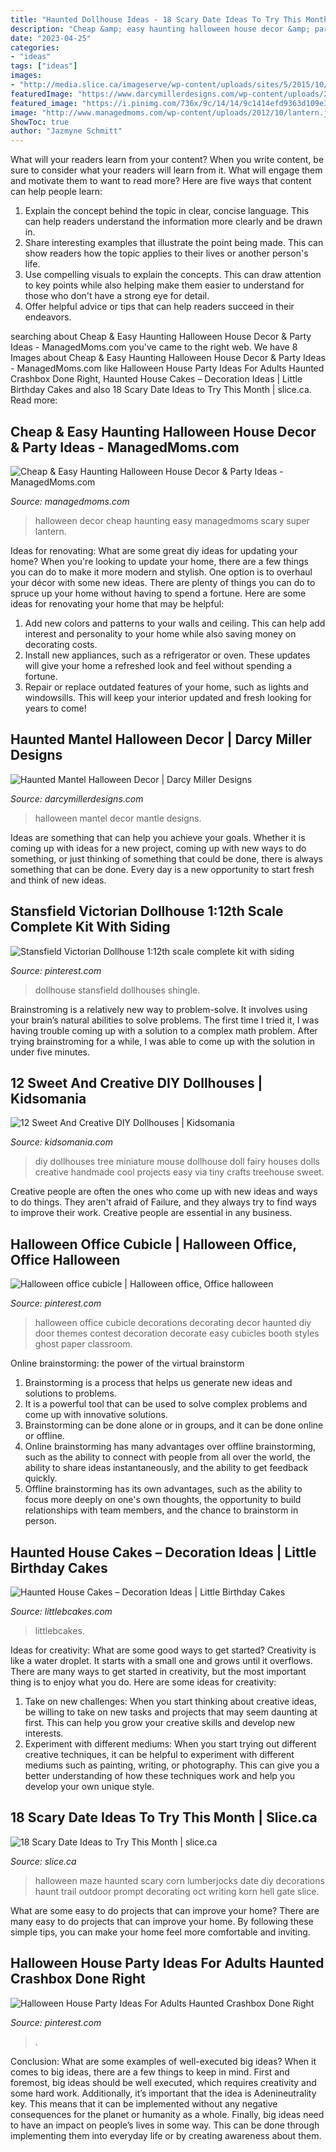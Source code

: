 ```yaml
---
title: "Haunted Dollhouse Ideas - 18 Scary Date Ideas To Try This Month"
description: "Cheap &amp; easy haunting halloween house decor &amp; party ideas"
date: "2023-04-25"
categories:
- "ideas"
tags: ["ideas"]
images:
- "http://media.slice.ca/imageserve/wp-content/uploads/sites/5/2015/10/halloween-date-ideas-5/x.jpg"
featuredImage: "https://www.darcymillerdesigns.com/wp-content/uploads/2019/10/DMDp-Halloween-Mantle-031-MS-2019-09-25-e1571161144316.jpg"
featured_image: "https://i.pinimg.com/736x/9c/14/14/9c1414efd9363d109e3db610deded7dd--halloween-cubicle-halloween-office.jpg"
image: "http://www.managedmoms.com/wp-content/uploads/2012/10/lantern.jpg"
ShowToc: true
author: "Jazmyne Schmitt"
---
```



What will your readers learn from your content?
When you write content, be sure to consider what your readers will learn from it. What will engage them and motivate them to want to read more? Here are five ways that content can help people learn: 
1. Explain the concept behind the topic in clear, concise language. This can help readers understand the information more clearly and be drawn in.
2. Share interesting examples that illustrate the point being made. This can show readers how the topic applies to their lives or another person's life. 
3. Use compelling visuals to explain the concepts. This can draw attention to key points while also helping make them easier to understand for those who don't have a strong eye for detail. 
4. Offer helpful advice or tips that can help readers succeed in their endeavors.

	

		
searching about Cheap &amp; Easy Haunting Halloween House Decor &amp; Party Ideas - ManagedMoms.com you've came to the right web. We have 8 Images about Cheap &amp; Easy Haunting Halloween House Decor &amp; Party Ideas - ManagedMoms.com like Halloween House Party Ideas For Adults Haunted Crashbox Done Right, Haunted House Cakes – Decoration Ideas | Little Birthday Cakes and also 18 Scary Date Ideas to Try This Month | slice.ca. Read more:
		
    
## Cheap &amp; Easy Haunting Halloween House Decor &amp; Party Ideas - ManagedMoms.com

<img loading=lazy src="http://www.managedmoms.com/wp-content/uploads/2012/10/lantern.jpg" onerror="this.onerror=null;this.src='https://tse3.mm.bing.net/th?id=OIP.aRX7xeBP0NWWJffWhMv1PQHaJ4&amp;pid=15.1';" alt="Cheap &amp; Easy Haunting Halloween House Decor &amp; Party Ideas - ManagedMoms.com">

_Source: managedmoms.com_

>halloween decor cheap haunting easy managedmoms scary super lantern. 

	

Ideas for renovating: What are some great diy ideas for updating your home?
When you're looking to update your home, there are a few things you can do to make it more modern and stylish. One option is to overhaul your décor with some new ideas. There are plenty of things you can do to spruce up your home without having to spend a fortune. Here are some ideas for renovating your home that may be helpful: 
1. Add new colors and patterns to your walls and ceiling. This can help add interest and personality to your home while also saving money on decorating costs. 
2. Install new appliances, such as a refrigerator or oven. These updates will give your home a refreshed look and feel without spending a fortune. 
3. Repair or replace outdated features of your home, such as lights and windowsills. This will keep your interior updated and fresh looking for years to come! 

    
## Haunted Mantel Halloween Decor | Darcy Miller Designs

<img loading=lazy src="https://www.darcymillerdesigns.com/wp-content/uploads/2019/10/DMDp-Halloween-Mantle-031-MS-2019-09-25-e1571161144316.jpg" onerror="this.onerror=null;this.src='https://tse2.mm.bing.net/th?id=OIP.DiivBHrEu48q8QtvDA-EAwHaHw&amp;pid=15.1';" alt="Haunted Mantel Halloween Decor | Darcy Miller Designs">

_Source: darcymillerdesigns.com_

>halloween mantel decor mantle designs. 

	

Ideas are something that can help you achieve your goals. Whether it is coming up with ideas for a new project, coming up with new ways to do something, or just thinking of something that could be done, there is always something that can be done. Every day is a new opportunity to start fresh and think of new ideas.

    
## Stansfield Victorian Dollhouse 1:12th Scale Complete Kit With Siding

<img loading=lazy src="https://i.pinimg.com/736x/d6/e0/88/d6e088cdd36ab4cd2f1e41909ed55393--victorian-dollhouse-prop-making.jpg" onerror="this.onerror=null;this.src='https://tse4.mm.bing.net/th?id=OIP.i_AERChkysVMoMhPlrKmdwHaNK&amp;pid=15.1';" alt="Stansfield Victorian Dollhouse 1:12th scale complete kit with siding">

_Source: pinterest.com_

>dollhouse stansfield dollhouses shingle. 

	

Brainstroming is a relatively new way to problem-solve. It involves using your brain’s natural abilities to solve problems. The first time I tried it, I was having trouble coming up with a solution to a complex math problem. After trying brainstroming for a while, I was able to come up with the solution in under five minutes.

    
## 12 Sweet And Creative DIY Dollhouses | Kidsomania

<img loading=lazy src="http://www.kidsomania.com/photos/darling-diy-dollhouses9.jpg" onerror="this.onerror=null;this.src='https://tse1.mm.bing.net/th?id=OIP.iZSmRPVi6PEuHj8WALmuawHaNK&amp;pid=15.1';" alt="12 Sweet And Creative DIY Dollhouses | Kidsomania">

_Source: kidsomania.com_

>diy dollhouses tree miniature mouse dollhouse doll fairy houses dolls creative handmade cool projects easy via tiny crafts treehouse sweet. 

	

Creative people are often the ones who come up with new ideas and ways to do things. They aren't afraid of Failure, and they always try to find ways to improve their work. Creative people are essential in any business.

    
## Halloween Office Cubicle | Halloween Office, Office Halloween

<img loading=lazy src="https://i.pinimg.com/736x/9c/14/14/9c1414efd9363d109e3db610deded7dd--halloween-cubicle-halloween-office.jpg" onerror="this.onerror=null;this.src='https://tse2.mm.bing.net/th?id=OIP.m-SNz9N0pMCjX4xVDxK59wHaJ4&amp;pid=15.1';" alt="Halloween office cubicle | Halloween office, Office halloween">

_Source: pinterest.com_

>halloween office cubicle decorations decorating decor haunted diy door themes contest decoration decorate easy cubicles booth styles ghost paper classroom. 

	

Online brainstorming: the power of the virtual brainstorm
1. Brainstorming is a process that helps us generate new ideas and solutions to problems.
2. It is a powerful tool that can be used to solve complex problems and come up with innovative solutions.
3. Brainstorming can be done alone or in groups, and it can be done online or offline.
4. Online brainstorming has many advantages over offline brainstorming, such as the ability to connect with people from all over the world, the ability to share ideas instantaneously, and the ability to get feedback quickly.
5. Offline brainstorming has its own advantages, such as the ability to focus more deeply on one's own thoughts, the opportunity to build relationships with team members, and the chance to brainstorm in person.

    
## Haunted House Cakes – Decoration Ideas | Little Birthday Cakes

<img loading=lazy src="https://www.littlebcakes.com/wp-content/uploads/2014/01/Haunted-House-Cake-Images-768x1024.jpg" onerror="this.onerror=null;this.src='https://tse2.mm.bing.net/th?id=OIP.fEWUwsz4UUffH58KphqPGQHaJ4&amp;pid=15.1';" alt="Haunted House Cakes – Decoration Ideas | Little Birthday Cakes">

_Source: littlebcakes.com_

>littlebcakes. 

	

Ideas for creativity: What are some good ways to get started?
Creativity is like a water droplet. It starts with a small one and grows until it overflows. There are many ways to get started in creativity, but the most important thing is to enjoy what you do. Here are some ideas for creativity: 
1. Take on new challenges: When you start thinking about creative ideas, be willing to take on new tasks and projects that may seem daunting at first. This can help you grow your creative skills and develop new interests. 
2. Experiment with different mediums: When you start trying out different creative techniques, it can be helpful to experiment with different mediums such as painting, writing, or photography. This can give you a better understanding of how these techniques work and help you develop your own unique style. 

    
## 18 Scary Date Ideas To Try This Month | Slice.ca

<img loading=lazy src="http://media.slice.ca/imageserve/wp-content/uploads/sites/5/2015/10/halloween-date-ideas-5/x.jpg" onerror="this.onerror=null;this.src='https://tse4.mm.bing.net/th?id=OIP.M84Tp6i2PISZa95F2LtoYQHaJ4&amp;pid=15.1';" alt="18 Scary Date Ideas to Try This Month | slice.ca">

_Source: slice.ca_

>halloween maze haunted scary corn lumberjocks date diy decorations haunt trail outdoor prompt decorating oct writing korn hell gate slice. 

	

What are some easy to do projects that can improve your home?
There are many easy to do projects that can improve your home. By following these simple tips, you can make your home feel more comfortable and inviting.

    
## Halloween House Party Ideas For Adults Haunted Crashbox Done Right

<img loading=lazy src="https://i.pinimg.com/736x/78/ef/da/78efda729cc543182279afc49fb7a995.jpg" onerror="this.onerror=null;this.src='https://tse4.mm.bing.net/th?id=OIP.pevazhNWYoEIPjIvQWtmBgHaLH&amp;pid=15.1';" alt="Halloween House Party Ideas For Adults Haunted Crashbox Done Right">

_Source: pinterest.com_

>. 

	

Conclusion: What are some examples of well-executed big ideas?
When it comes to big ideas, there are a few things to keep in mind. First and foremost, big ideas should be well executed, which requires creativity and some hard work. Additionally, it’s important that the idea is Adenineutrality key. This means that it can be implemented without any negative consequences for the planet or humanity as a whole. Finally, big ideas need to have an impact on people’s lives in some way. This can be done through implementing them into everyday life or by creating awareness about them.

